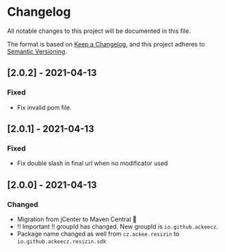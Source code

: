 # Changelog
All notable changes to this project will be documented in this file.

The format is based on [Keep a Changelog](https://keepachangelog.com/en/1.0.0/),
and this project adheres to [Semantic Versioning](https://semver.org/spec/v2.0.0.html).

## [2.0.2] - 2021-04-13
### Fixed
- Fix invalid pom file.

## [2.0.1] - 2021-04-13
### Fixed
- Fix double slash in final url when no modificator used

## [2.0.0] - 2021-04-13
### Changed
- Migration from jCenter to Maven Central 🎉
- ‼️ Important ‼️ groupId has changed. New groupId is `io.github.ackeecz`.
- Package name changed as well from `cz.ackee.resizin` to `io.github.ackeecz.resizin.sdk`